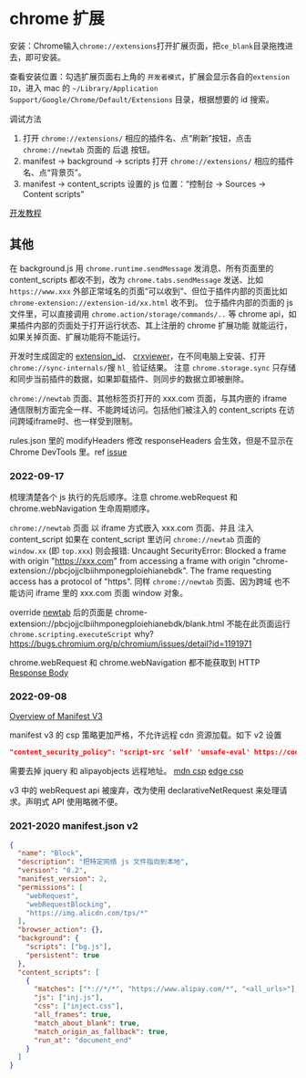 # chrome 扩展

安装：Chrome输入`chrome://extensions`打开扩展页面，把`ce_blank`目录拖拽进去，即可安装。

查看安装位置：勾选扩展页面右上角的 `开发者模式`，扩展会显示各自的`extension ID`，进入 mac 的
`~/Library/Application Support/Google/Chrome/Default/Extensions` 目录，根据想要的 id 搜索。

调试方法

1. 打开 `chrome://extensions/` 相应的插件名、点“刷新”按钮，点击 `chrome://newtab` 页面的 后退 按钮。
2. manifest -> background -> scripts 打开 `chrome://extensions/` 相应的插件名、点“背景页”。
3. manifest -> content_scripts 设置的 js 位置：“控制台 -> Sources -> Content scripts”

[开发教程](https://developer.chrome.com/extensions/getstarted)


## 其他

在 background.js 用 `chrome.runtime.sendMessage` 发消息、所有页面里的 content_scripts 都收不到，改为 `chrome.tabs.sendMessage` 发送、比如 `https://www.xxx` 外部正常域名的页面“可以收到”、但位于插件内部的页面比如 `chrome-extension://extension-id/xx.html` 收不到。
位于插件内部的页面的 js 文件里，可以直接调用 `chrome.action/storage/commands/..` 等 chrome api，如果插件内部的页面处于打开运行状态、其上注册的 chrome 扩展功能 就能运行，如果关掉页面、扩展功能将不能运行。


开发时生成固定的 [extension_id](https://stackoverflow.com/questions/21497781)、
[crxviewer](https://robwu.nl/crxviewer/)，在不同电脑上安装、打开`chrome://sync-internals/`搜 `hl_` 验证结果。
注意 `chrome.storage.sync` 只存储和同步当前插件的数据，如果卸载插件、则同步的数据立即被删除。


`chrome://newtab` 页面、其他标签页打开的 xxx.com 页面，与其内嵌的 iframe 通信限制方面完全一样、不能跨域访问。包括他们被注入的 content_scripts 在访问跨域iframe时、也一样受到限制。


rules.json 里的 modifyHeaders 修改 responseHeaders 会生效，但是不显示在 Chrome DevTools 里。ref [issue](https://bugs.chromium.org/p/chromium/issues/detail?id=258064)


### 2022-09-17

梳理清楚各个 js 执行的先后顺序。注意 chrome.webRequest 和 chrome.webNavigation 生命周期顺序。


`chrome://newtab` 页面 以 iframe 方式嵌入 xxx.com 页面、并且 注入 content_script 如果在 content_script 里访问 `chrome://newtab` 页面的 `window.xx` (即 `top.xxx`) 则会报错: Uncaught SecurityError: Blocked a frame with origin "https://xxx.com" from accessing a frame with origin "chrome-extension://pbcjojjclbiihmponegploiehianebdk". The frame requesting access has a protocol of "https". 同样 `chrome://newtab` 页面、因为跨域 也不能访问 iframe 里的 xxx.com 页面 window 对象。


override [newtab](https://developer.chrome.com/docs/extensions/mv3/override/) 后的页面是 chrome-extension://pbcjojjclbiihmponegploiehianebdk/blank.html 不能在此页面运行 `chrome.scripting.executeScript` why? https://bugs.chromium.org/p/chromium/issues/detail?id=1191971


chrome.webRequest 和 chrome.webNavigation 都不能获取到 HTTP [Response Body](https://stackoverflow.com/questions/18534771/chrome-extension-how-to-get-http-response-body)


### 2022-09-08

[Overview of Manifest V3](https://developer.chrome.com/docs/extensions/mv3/intro/mv3-overview/)

manifest v3 的 csp 策略更加严格，不允许远程 cdn 资源加载。如下 v2 设置

```json
"content_security_policy": "script-src 'self' 'unsafe-eval' https://code.jquery.com https://gw.alipayobjects.com; object-src 'self'",
```

需要去掉 jquery 和 alipayobjects 远程地址。
[mdn csp](https://developer.mozilla.org/en-US/docs/Web/HTTP/Headers/Content-Security-Policy/script-src)
[edge csp](https://learn.microsoft.com/en-us/microsoft-edge/extensions-chromium/store-policies/csp)

v3 中的 webRequest api 被废弃，改为使用 declarativeNetRequest 来处理请求。声明式 API 使用略微不便。


### 2021-2020 manifest.json v2

```json
{
  "name": "Block",
  "description": "把特定网络 js 文件指向到本地",
  "version": "0.2",
  "manifest_version": 2,
  "permissions": [
    "webRequest",
    "webRequestBlocking",
    "https://img.alicdn.com/tps/*"
  ],
  "browser_action": {},
  "background": {
    "scripts": ["bg.js"],
    "persistent": true
  },
  "content_scripts": [
    {
      "matches": ["*://*/*", "https://www.alipay.com/*", "<all_urls>"],
      "js": ["inj.js"],
      "css": ["inject.css"],
      "all_frames": true,
      "match_about_blank": true,
      "match_origin_as_fallback": true,
      "run_at": "document_end"
    }
  ]
}
```
